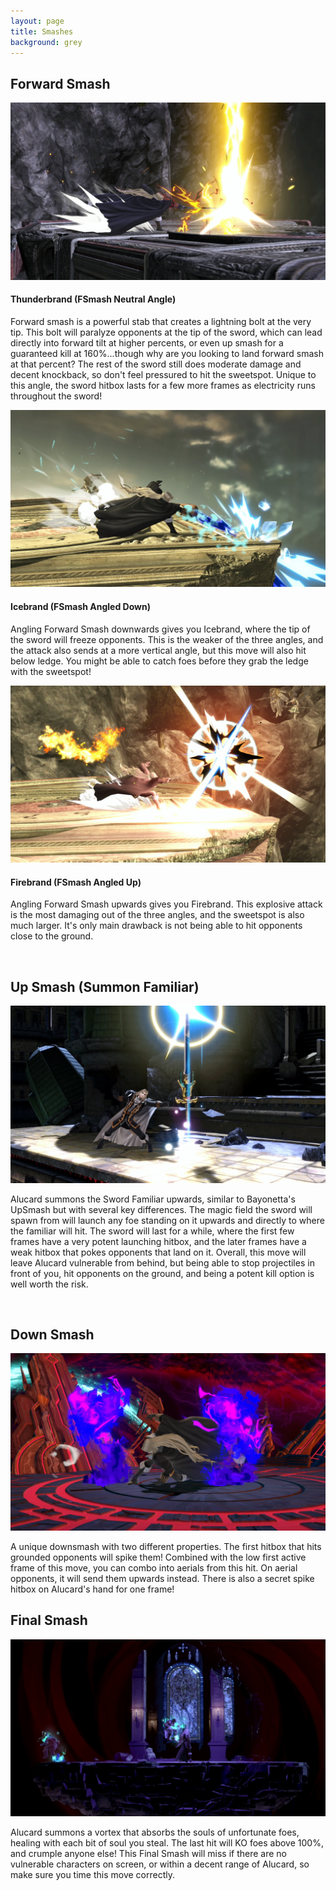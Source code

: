 ```yaml
---
layout: page
title: Smashes
background: grey
---
```


<div class="col-lg-12 text-center">
	<h2 class="section-heading text-uppercase">Forward Smash</h2>
</div>
<img class="img-fluid d-block mx-auto" src="assets\img\moveset\fsmash.png" alt="">
<div class="col-lg-12 text-center">
	<h4 class="section-heading text-uppercase">Thunderbrand (FSmash Neutral Angle)</h4>
</div>

Forward smash is a powerful stab that creates a lightning bolt at the very tip. This bolt will paralyze opponents at the tip of the sword, which can lead directly into forward tilt at higher percents, or even up smash for a guaranteed kill at 160%...though why are you looking to land forward smash at that percent? The rest of the sword still does moderate damage and decent knockback, so don't feel pressured to hit the sweetspot. Unique to this angle, the sword hitbox lasts for a few more frames as electricity runs throughout the sword!

<img class="img-fluid d-block mx-auto" src="assets\img\moveset\fsmashLw.png" alt="">
<div class="col-lg-12 text-center">
	<h4 class="section-heading text-uppercase">Icebrand (FSmash Angled Down)</h4>
</div>

Angling Forward Smash downwards gives you Icebrand, where the tip of the sword will freeze opponents. This is the weaker of the three angles, and the attack also sends at a more vertical angle, but this move will also hit below ledge. You might be able to catch foes before they grab the ledge with the sweetspot!

<img class="img-fluid d-block mx-auto" src="assets\img\moveset\fsmashHi.png" alt="">
<div class="col-lg-12 text-center">
	<h4 class="section-heading text-uppercase">Firebrand (FSmash Angled Up)</h4>
</div>

Angling Forward Smash upwards gives you Firebrand. This explosive attack is the most damaging out of the three angles, and the sweetspot is also much larger. It's only main drawback is not being able to hit opponents close to the ground.

<br/>
<div class="col-lg-12 text-center">
	<h2 class="section-heading text-uppercase">Up Smash (Summon Familiar)</h2>
</div>
<img class="img-fluid d-block mx-auto" src="assets\img\moveset\upsmash.png" alt="">

Alucard summons the Sword Familiar upwards, similar to Bayonetta's UpSmash but with several key differences. The magic field the sword will spawn from will launch any foe standing on it upwards and directly to where the familiar will hit. The sword will last for a while, where the first few frames have a very potent launching hitbox, and the later frames have a weak hitbox that pokes opponents that land on it. Overall, this move will leave Alucard vulnerable from behind, but being able to stop projectiles in front of you, hit opponents on the ground, and being a potent kill option is well worth the risk. 


<br/>
<div class="col-lg-12 text-center">
	<h2 class="section-heading text-uppercase">Down Smash</h2>
</div>
<img class="img-fluid d-block mx-auto" src="assets\img\moveset\dsmash.png" alt="">

A unique downsmash with two different properties. The first hitbox that hits grounded opponents will spike them! Combined with the low first active frame of this move, you can combo into aerials from this hit. On aerial opponents, it will send them upwards instead. There is also a secret spike hitbox on Alucard's hand for one frame!

<div class="col-lg-12 text-center">
	<h2 class="section-heading text-uppercase">Final Smash</h2>
</div>
<img class="img-fluid d-block mx-auto" src="assets\img\moveset\final.png" alt="">

Alucard summons a vortex that absorbs the souls of unfortunate foes, healing with each bit of soul you steal. The last hit will KO foes above 100%, and crumple anyone else! This Final Smash will miss if there are no vulnerable characters on screen, or within a decent range of Alucard, so make sure you time this move correctly.
